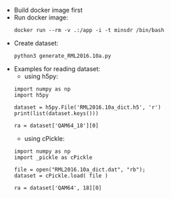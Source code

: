 - Build docker image first
- Run docker image:
  ~~~~
  docker run --rm -v .:/app -i -t minsdr /bin/bash
  ~~~~
- Create dataset: 
  ~~~~
  python3 generate_RML2016.10a.py
  ~~~~
- Examples for reading dataset:
  - using h5py:
  ~~~~
  import numpy as np
  import h5py

  dataset = h5py.File('RML2016.10a_dict.h5', 'r')
  print(list(dataset.keys()))

  ra = dataset['QAM64_18'][0]
  ~~~~
  - using cPickle:
  ~~~~
  import numpy as np
  import _pickle as cPickle

  file = open("RML2016.10a_dict.dat", "rb");
  dataset = cPickle.load( file )

  ra = dataset['QAM64', 18][0]
  ~~~~